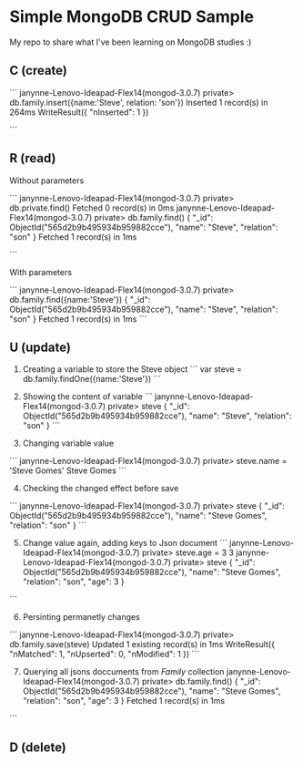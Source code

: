 # Simple MongoDB CRUD Sample

My repo to share what I've been learning on MongoDB studies :)

## C (create)

´´´
janynne-Lenovo-Ideapad-Flex14(mongod-3.0.7) private> db.family.insert({name:'Steve', relation: 'son'})
Inserted 1 record(s) in 264ms
WriteResult({
  "nInserted": 1
})

´´´
## R (read)

Without parameters

´´´
janynne-Lenovo-Ideapad-Flex14(mongod-3.0.7) private> db.private.find()
Fetched 0 record(s) in 0ms
janynne-Lenovo-Ideapad-Flex14(mongod-3.0.7) private> db.family.find()
{
  "_id": ObjectId("565d2b9b495934b959882cce"),
  "name": "Steve",
  "relation": "son"
}
Fetched 1 record(s) in 1ms

´´´

With parameters

´´´
janynne-Lenovo-Ideapad-Flex14(mongod-3.0.7) private> db.family.find({name:'Steve'})
{
  "_id": ObjectId("565d2b9b495934b959882cce"),
  "name": "Steve",
  "relation": "son"
}
Fetched 1 record(s) in 1ms
´´´

## U (update)

1. Creating a variable to store the Steve object
´´´
var steve = db.family.findOne({name:'Steve'})
´´´

2. Showing the content of variable
´´´
janynne-Lenovo-Ideapad-Flex14(mongod-3.0.7) private> steve
{
  "_id": ObjectId("565d2b9b495934b959882cce"),
  "name": "Steve",
  "relation": "son"
}
´´´

3. Changing variable value

´´´
janynne-Lenovo-Ideapad-Flex14(mongod-3.0.7) private> steve.name = 'Steve Gomes'
Steve Gomes
´´´

4. Checking the changed effect before save

´´´
janynne-Lenovo-Ideapad-Flex14(mongod-3.0.7) private> steve
{
  "_id": ObjectId("565d2b9b495934b959882cce"),
  "name": "Steve Gomes",
  "relation": "son"
}
´´´

5. Change value again, adding keys to Json document
´´´
janynne-Lenovo-Ideapad-Flex14(mongod-3.0.7) private> steve.age = 3
3
janynne-Lenovo-Ideapad-Flex14(mongod-3.0.7) private> steve
{
  "_id": ObjectId("565d2b9b495934b959882cce"),
  "name": "Steve Gomes",
  "relation": "son",
  "age": 3
}

´´´


6. Persinting permanetly changes

´´´
janynne-Lenovo-Ideapad-Flex14(mongod-3.0.7) private> db.family.save(steve)
Updated 1 existing record(s) in 1ms
WriteResult({
  "nMatched": 1,
  "nUpserted": 0,
  "nModified": 1
})
´´´

7. Querying all jsons doccuments from *Family* collection 
janynne-Lenovo-Ideapad-Flex14(mongod-3.0.7) private> db.family.find()
{
  "_id": ObjectId("565d2b9b495934b959882cce"),
  "name": "Steve Gomes",
  "relation": "son",
  "age": 3
}
Fetched 1 record(s) in 1ms

´´´

## D (delete)
